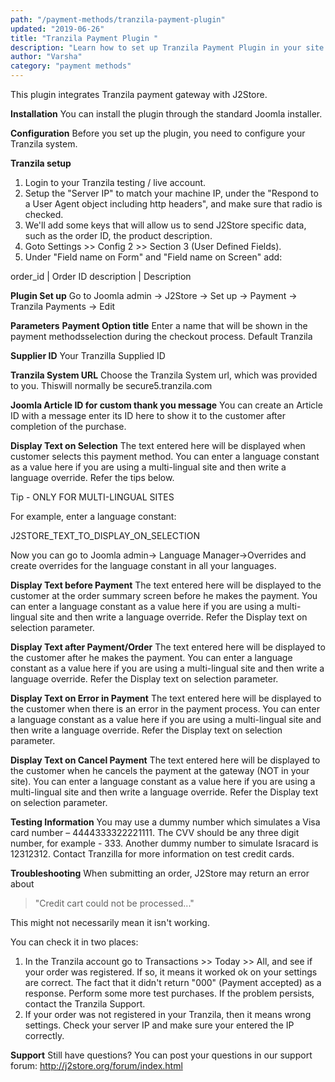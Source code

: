 ```yaml
---
path: "/payment-methods/tranzila-payment-plugin"
updated: "2019-06-26"
title: "Tranzila Payment Plugin "
description: "Learn how to set up Tranzila Payment Plugin in your site."
author: "Varsha"
category: "payment methods"
---
```


This plugin integrates Tranzila payment gateway with J2Store.

**Installation**
You can install the plugin through the standard Joomla installer.

**Configuration**
Before you set up the plugin, you need to configure your Tranzila system.

**Tranzila setup**

1. Login to your Tranzila testing / live account.
2. Setup the "Server IP" to match your machine IP, under the "Respond to a User Agent object including http headers", and make sure that radio is checked.
3. We'll add some keys that will allow us to send J2Store specific data, such as the order ID, the product description.
4. Goto Settings >> Config 2 >> Section 3 (User Defined Fields).
5. Under "Field name on Form" and "Field name on Screen" add:

order_id | Order ID
description | Description

**Plugin Set up**
Go to Joomla admin → J2Store → Set up → Payment → Tranzila Payments → Edit

**Parameters**
**Payment Option title**
Enter a name that will be shown in the payment methodsselection during the checkout process. Default Tranzila

**Supplier ID**
Your Tranzilla Supplied ID

**Tranzila System URL**
Choose the Tranzila System url, which was provided to you. Thiswill normally be secure5.tranzila.com

**Joomla Article ID for custom thank you message**
You can create an Article ID with a message enter its ID here to show it to the customer after completion of the purchase.

**Display Text on Selection**
The text entered here will be displayed when customer selects this payment method.
You can enter a language constant as a value here if you are using a multi-lingual site and then write a language override. Refer the tips below.

Tip - ONLY FOR MULTI-LINGUAL SITES

For example, enter a language constant:

J2STORE_TEXT_TO_DISPLAY_ON_SELECTION

Now you can go to Joomla admin-> Language Manager->Overrides and create overrides for the language constant in all your languages.

**Display Text before Payment**
The text entered here will be displayed to the customer at the order summary screen before he makes the payment.
You can enter a language constant as a value here if you are using a multi-lingual site and then write a language override. Refer the Display text on selection parameter.

**Display Text after Payment/Order**
The text entered here will be displayed to the customer after he makes the payment.
You can enter a language constant as a value here if you are using a multi-lingual site and then write a language override. Refer the Display text on selection parameter.

**Display Text on Error in Payment**
The text entered here will be displayed to the customer when there is an error in the payment process.
You can enter a language constant as a value here if you are using a multi-lingual site and then write a language override. Refer the Display text on selection parameter.

**Display Text on Cancel Payment**
The text entered here will be displayed to the customer when he cancels the payment at the gateway (NOT in your site).
You can enter a language constant as a value here if you are using a multi-lingual site and then write a language override. Refer the Display text on selection parameter.

**Testing Information**
You may use a dummy number which simulates a Visa card number – 4444333322221111.
The CVV should be any three digit number, for example - 333.
Another dummy number to simulate Isracard is 12312312.
Contact Tranzilla for more information on test credit cards.

**Troubleshooting**
When submitting an order, J2Store may return an error about
> "Credit cart could not be processed..."

This might not necessarily mean it isn't working.

You can check it in two places:

1. In the Tranzila account go to Transactions >> Today >> All, and see if your order was registered. If so, it means it worked ok on your settings are correct. The fact that it didn't return "000" (Payment accepted) as a response. Perform some more test purchases. If the problem persists, contact the Tranzila Support.
2. If your order was not registered in your Tranzila, then it means wrong settings. Check your server IP and make sure your entered the IP correctly.

**Support**
Still have questions? You can post your questions in our support forum: http://j2store.org/forum/index.html